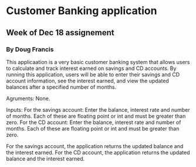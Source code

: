 # Customer Banking application
## Week of Dec 18 assignement
### By Doug Francis

This applicaation is a very basic customer banking system that allows users to calculate and track interest earned on savings and CD accounts. By running this application, users will be able to enter their savings and CD account information, see the interest earned, and view the updated balances after a specified number of months.

Agruments:
    None.  

Inputs:
    For the savings account:
        Enter the balance, interest rate and number of months.  Each of these are floating point or int and must be greater than zero.
    For the CD account:
        Enter the balance, interest rate and number of months.  Each of these are floating point or int and must be greater than zero.

For the savings account, the application returns the updated balance and the interest earned.
For the CD account, the application returns the updated balance and the interest earned.